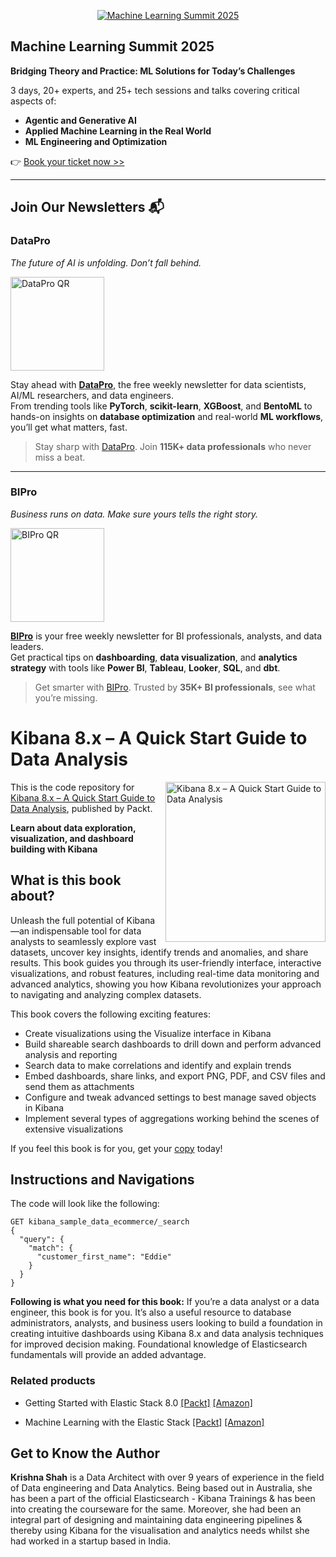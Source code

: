 <p align="center"><a href="https://packt.link/mlsumgh"><img src="https://static.packt-cdn.com/assets/images/ML Summit Banner v3 1200x627.png" alt="Machine Learning Summit 2025"/></a></p>

## Machine Learning Summit 2025
**Bridging Theory and Practice: ML Solutions for Today’s Challenges**

3 days, 20+ experts, and 25+ tech sessions and talks covering critical aspects of:
- **Agentic and Generative AI**
- **Applied Machine Learning in the Real World**
- **ML Engineering and Optimization**

👉 [Book your ticket now >>](https://packt.link/mlsumgh)

---

## Join Our Newsletters 📬

### DataPro  
*The future of AI is unfolding. Don’t fall behind.*

<p><a href="https://landing.packtpub.com/subscribe-datapronewsletter/?link_from_packtlink=yes"><img src="https://static.packt-cdn.com/assets/images/DataPro NL QR Code.png" alt="DataPro QR" width="150"/></a></p>

Stay ahead with [**DataPro**](https://landing.packtpub.com/subscribe-datapronewsletter/?link_from_packtlink=yes), the free weekly newsletter for data scientists, AI/ML researchers, and data engineers.  
From trending tools like **PyTorch**, **scikit-learn**, **XGBoost**, and **BentoML** to hands-on insights on **database optimization** and real-world **ML workflows**, you’ll get what matters, fast.

> Stay sharp with [DataPro](https://landing.packtpub.com/subscribe-datapronewsletter/?link_from_packtlink=yes). Join **115K+ data professionals** who never miss a beat.

---

### BIPro  
*Business runs on data. Make sure yours tells the right story.*

<p><a href="https://landing.packtpub.com/subscribe-bipro-newsletter/?link_from_packtlink=yes"><img src="https://static.packt-cdn.com/assets/images/BIPro NL QR Code.png" alt="BIPro QR" width="150"/></a></p>

[**BIPro**](https://landing.packtpub.com/subscribe-bipro-newsletter/?link_from_packtlink=yes) is your free weekly newsletter for BI professionals, analysts, and data leaders.  
Get practical tips on **dashboarding**, **data visualization**, and **analytics strategy** with tools like **Power BI**, **Tableau**, **Looker**, **SQL**, and **dbt**.

> Get smarter with [BIPro](https://landing.packtpub.com/subscribe-bipro-newsletter/?link_from_packtlink=yes). Trusted by **35K+ BI professionals**, see what you’re missing.

# Kibana 8.x – A Quick Start Guide to Data Analysis

<a href="https://www.packtpub.com/product/kibana-8x-a-quick-start-guide-to-data-analysis/9781803232164"><img src="https://m.media-amazon.com/images/I/71d3WPdInHL._SL1500_.jpg" alt="Kibana 8.x – A Quick Start Guide to Data Analysis" height="256px" align="right"></a>

This is the code repository for [Kibana 8.x – A Quick Start Guide to Data Analysis](https://www.packtpub.com/product/kibana-8x-a-quick-start-guide-to-data-analysis/9781803232164), published by Packt.

**Learn about data exploration, visualization, and dashboard building with Kibana**

## What is this book about?

Unleash the full potential of Kibana—an indispensable tool for data analysts to seamlessly explore vast datasets, uncover key insights, identify trends and anomalies, and share results. This book guides you through its user-friendly interface, interactive visualizations, and robust features, including real-time data monitoring and advanced analytics, showing you how Kibana revolutionizes your approach to navigating and analyzing complex datasets.

This book covers the following exciting features: 
* Create visualizations using the Visualize interface in Kibana
* Build shareable search dashboards to drill down and perform advanced analysis and reporting
* Search data to make correlations and identify and explain trends
* Embed dashboards, share links, and export PNG, PDF, and CSV files and send them as attachments
* Configure and tweak advanced settings to best manage saved objects in Kibana
* Implement several types of aggregations working behind the scenes of extensive visualizations

If you feel this book is for you, get your [copy](https://www.amazon.com/Kibana-8-x-exploration-visualization-dashboard/dp/1803232161/ref=tmm_pap_swatch_0?_encoding=UTF8&dib_tag=se&dib=eyJ2IjoiMSJ9.NStCcLktTwKxBHHEFswwXg.Sv5JZ3soSiAvVqghP37SjHeGt7jioNk8yn_9toGv6oM&sr=8-1) today!

## Instructions and Navigations

The code will look like the following:
```
GET kibana_sample_data_ecommerce/_search
{
  "query": {
    "match": {
      "customer_first_name": "Eddie"
    }
  }
}
```
**Following is what you need for this book:**
If you’re a data analyst or a data engineer, this book is for you. It’s also a useful resource to database administrators, analysts, and business users looking to build a foundation in creating intuitive dashboards using Kibana 8.x and data analysis techniques for improved decision making. Foundational knowledge of Elasticsearch fundamentals will provide an added advantage.

### Related products <Other books you may enjoy>
* Getting Started with Elastic Stack 8.0  [[Packt]](https://www.packtpub.com/product/getting-started-with-elastic-stack-80/9781800569492) [[Amazon]](https://www.amazon.com/Getting-Started-Elastic-Stack-8-0/dp/1800569491/ref=sr_1_1?dib=eyJ2IjoiMSJ9.6VXUZMy5UcrPhOiSOB7NNVm5q78PF47FW1xlbnM9q9fRgHMWy4bXcFHocwM025WuZ-VSinczn6gFgDbCgOdebC3sCrNx7fWzrpPsQgaOYn-OmFETJVSM8YdDmGNXrd8h1GmlFB9lui6HjElXAN4qmOfRpXB0raAydyhm8I1DV5UxGKRK5SDzMxX05_0qPM8AdoncZndSNvrTCEV2-SZLY4P_mmOcKCIvhIcg-3GR-h4.vSpHU0M03viWTrrhQFoErZNvQNuVJkbvd9Z_of3-XJI&dib_tag=se&keywords=Getting+Started+with+Elastic+Stack+8.0&sr=8-1)
  
* Machine Learning with the Elastic Stack  [[Packt]](https://www.packtpub.com/product/machine-learning-with-the-elastic-stack-second-edition/9781801070034) [[Amazon]](https://www.amazon.com/Machine-Learning-Elastic-Stack-valuable/dp/1801070032/ref=sr_1_1?dib=eyJ2IjoiMSJ9.wPKlvXatQ_DKTJ6eHNuR7cF38t2XXiMYHA93HvLJ7XVndlQyYclC-gDPAO5xBIVdriJniNcEzOeWfhJYb5l-RD3QBYO1Pfcqspf465kdmIbu4OnmZdsDbotnuZALBBuhWlETLIzxoW9fA-Vc7A8WN5cRSKJQ2pUdsRE8JdIgKfuIwtu14gVYjj0DUOqOWRQgET2zqW4DQtjQhH5d9HHbGCH0qzsd85nzEsLCWqu-DNs.sdw4cYZw3V-ZgWbGXQaW7EMUYfht6KLpkFs84e1wpnU&dib_tag=se&keywords=Machine+Learning+with+the+Elastic+Stack&sr=8-1)
  
## Get to Know the Author
**Krishna Shah** is a Data Architect with over 9 years of experience in the field of Data engineering and Data Analytics. Being based out in Australia, she has been a part of the official Elasticsearch - Kibana Trainings & has been into creating the courseware for the same. Moreover, she had been an integral part of designing and maintaining data engineering pipelines & thereby using Kibana for the visualisation and analytics needs whilst she had worked in a startup based in India.
